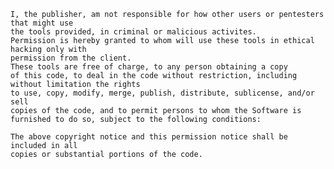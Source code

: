     I, the publisher, am not responsible for how other users or pentesters that might use 
    the tools provided, in criminal or malicious activites.
    Permission is hereby granted to whom will use these tools in ethical hacking only with
    permission from the client.
    These tools are free of charge, to any person obtaining a copy
    of this code, to deal in the code without restriction, including without limitation the rights
    to use, copy, modify, merge, publish, distribute, sublicense, and/or sell
    copies of the code, and to permit persons to whom the Software is
    furnished to do so, subject to the following conditions:

    The above copyright notice and this permission notice shall be included in all
    copies or substantial portions of the code.

   
